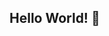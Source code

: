 ## Hello World! 👋

<!--
Summary
**My name is Gabriel and I am majoring in Systems Analysis and Development, with experience in developing web applications, 

My skills
Languages: Java, HTML, CSS, JavaScript.
Technologies/Frameworks: Spring Boot, Maven,
Databases: MySQL.
Development environments/IDEs: IntelliJ IDEA, Visual Studio Code, Git.
Platforms: Windows.
Ready to learn and grow in the market.
Still looking for the first opportunity in the area.
-->
